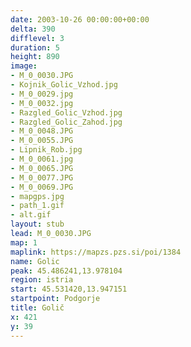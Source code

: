 ```yaml
---
date: 2003-10-26 00:00:00+00:00
delta: 390
difflevel: 3
duration: 5
height: 890
image:
- M_0_0030.JPG
- Kojnik_Golic_Vzhod.jpg
- M_0_0029.jpg
- M_0_0032.jpg
- Razgled_Golic_Vzhod.jpg
- Razgled_Golic_Zahod.jpg
- M_0_0048.JPG
- M_0_0055.JPG
- Lipnik_Rob.jpg
- M_0_0061.jpg
- M_0_0065.JPG
- M_0_0077.JPG
- M_0_0069.JPG
- mapgps.jpg
- path_1.gif
- alt.gif
layout: stub
lead: M_0_0030.JPG
map: 1
maplink: https://mapzs.pzs.si/poi/1384
name: Golic
peak: 45.486241,13.978104
region: istria
start: 45.531420,13.947151
startpoint: Podgorje
title: Golič
x: 421
y: 39
---
```

